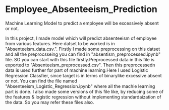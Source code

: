 # Employee_Absenteeism_Prediction
Machine Learning Model to predict a employee will be excessively absent or not.

In this project, I made model which will predict absenteeism of employee from various features. Here datset to be worked is in "Absenteeism_data.csv.". Firstly I made some preprocessing on this datset and all the preprocsseing you can find in "absentism_preprocessed.ipynb" file. SO you can start with this file firstly.Preprocessed data in this file is exported to "Absenteeism_preprocessed.csv".
Then this preprocessedn data is used further for part of machine learning.Here I used Logistic Regression Classfier, since target is in terms of binarylike excessive absent or not.
You can find the file named "Absenteeism_Logistic_Regression.ipynb" where all the machie learning part is done. I also made some versions of this file like, by reducing some of the features & logistic regression without implementing standardaization of the data.
So you may refer these files also.
